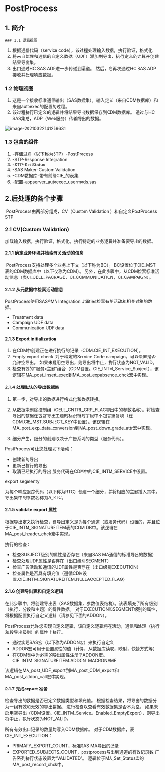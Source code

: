# PostProcess

## 1. 简介

	### 1.1 逻辑视图

1. 根据通信代码（service code），该过程处理输入数据，执行验证，格式化
2. 将来自处理和通信的自定义数据（UDF）添加到导出，执行定义的计算并创建结果导出集。
3. 出口通过HC SAS ADP进一步传递到渠道。 然后，它再次通过HC SAS ADP接收并处理响应数据。

### 1.2 物理视图

1. 这是一个接收标准通信输出（SAS数据集），输入定义（来自CDM数据库）和来自autoexec的配置的过程。 
2. 该过程执行已定义的逻辑并将结果导出数据保存到CDM数据库。 通过与HC SAS集成，ADP（Web服务）传输导出的数据。

 <img src="https://cdn.jsdelivr.net/gh/snailshadow/img/img/20210322141301.png" alt="image-20210322141259631" style="zoom:100%;" />

### 1.3 包含的组件

1. -存储过程（以下称为STP）-PostProcess
2. -STP-Response Integration
3. -STP-Set Status
4. -SAS Maker-Custom Validation
5. -CDM数据库-带有前缀CIE_的表集
6. -配置-appserver_autoexec_usermods.sas

## 2.后处理的各个步骤

​	PostProcess由两部分组成，CV（Custom Validation ）和自定义PostProcess STP

### 2.1 CV(Custom Validation)

​	加载输入数据，执行验证，格式化，执行特定的业务逻辑并准备要导出的数据。

#### 2.1.1 确定业务环境并检索有关活动的信息

​	PostProcess支持处理多个业务上下文（以下称为BC）。 BC设置位于CIE_MST表的CDM数据库中（以下仅称为CDM）。
​	另外，在此步骤中，从CDM检索标准活动信息（表CI_CELL_PACKAGE，CI_COMMUNICATION，CI_CAMPAIGN）。

#### 2.1.2 从元数据中检索活动信息

PostProcess使用SAS®MA Integration Utilities检索有关活动和相关对象的数据。

- Treatment data
- Campaign UDF data
- Communication UDF data

#### 2.1.3 Export initialization

1. 在CDM中创建正在进行执行的记录（CDM.CIE_INT_EXECUTION）。
2. Empty export check. 对于给定的Service Code campaign，可以设置是否允许空导出。 如果未启用空导出，则导出将中止，执行状态为NOT_VALID。
3. 检查有效的“服务x主题”组合（CDM设置。CIE_INTM_Service_Subject），该逻辑在MA_post_insert_exec到MA_post_expabsence_chck宏中实现。

#### 2.1.4 处理默认的导出数据集
1. 第一步，对导出的数据进行格式化和数据转换。

2. 从数据中删除控制组（CELL_CNTRL_GRP_FLAG导出中的参数名称）。将检查导出的数据在包含导出主题的标识符的字段中不包含重复项（在CDM.CIE_MST.SUBJECT_KEY中设置）。该逻辑在MA_post_exp_data_conversion到MA_post_down_grade_attr宏中实现。

3. 细分产生，细分的创建取决于广告系列的类型（服务代码）。

   

PostProcess可让您处理以下活动：

- 创建新的导出
- 更新已执行的导出
- 取消已经执行的导出
  服务代码在CDM中的CIE_INTM_SERVICE中设置。

export segmenty 

​	为每个响应跟踪代码（以下称为RTC）创建一个细分，并将相应的主题插入其中。 导出集中的参数名称为A_RTC。

#### 2.1.5 validate export 属性

根据导出定义执行检查，该导出定义是为每个通道（或服务代码）设置的，并且位于CIE_INTM_SIGNATUREITEM表的CDM DB中。该逻辑在MA_post_header_chck宏中实现。

执行的检查：

- 检查SUBJECT级别的属性是否存在（来自SAS MA通信的标准导出的数据）
- 检查处理UDF属性是否存在（出口级别SEGMENT）
- 检查广告活动和通讯的UDF属性是否存在（出口级别EXECUTION）
- 检查属性是否具有填充值（遵循CDM设置.CIE_INTM_SIGNATUREITEM.NULLACCEPTED_FLAG）

#### 2.1.6 创建导出表和自定义逻辑
在此步骤中，将创建导出表（SAS数据集，参数值表结构）。该表填充了所有级别（执行，分段和主题）的属性数据。 对于EXECUTION和SEGMENT级别的属性，将根据配置执行自定义逻辑（请参见下面的ADDON）。

PostProcess允许您实现自定义逻辑，该自定义逻辑将在活动，通信和处理（执行和段导出级别）的属性上执行。

- 通过实现SAS宏（以下称为ADDON宏）来执行自定义
- ADDON宏可用于设置属性的值（计算，从数据库读取，映射，快捷方式等）
- 在CDM表中为必需的导出属性注册了ADDON宏。 CIE_INTM_SIGNATUREITEM.ADDON_MACRONAME

该逻辑在MA_post_UDF_export到MA_post_CDM_export和MA_post_addon_call宏中实现。

#### 2.1.7 完成export 准备
检查导出的数据是否已定义数据类型和填充值。 根据检查结果，将导出的数据分为一组有效和无效的导出数据。
进行检查以查看有效数据集是否不为空。 如果未启用空导出（CDM设置。CIE_INTM_Service。Enabled_EmptyExport），则导出将中止，执行状态为NOT_VALID。

所有有效出口记录的数量均写入CDM数据库。 对于CDM数据库，表CIE_INT_EXECUTION：

- PRIMARY_EXPORT_COUNT，标准SAS MA导出的记录
- EXPORTED_SUBJECTS_COUNT，postprocess导出到通道的有效记录数
  广告系列执行状态设置为“VALIDATED”。
  逻辑位于MA_Set_Status宏的MA_post_record_chck中。

